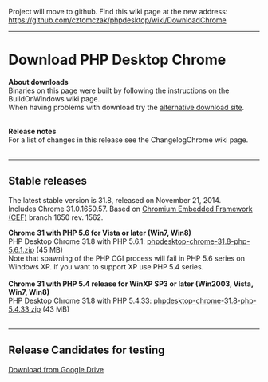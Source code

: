 Project will move to github. Find this wiki page at the new address: https://github.com/cztomczak/phpdesktop/wiki/DownloadChrome


---


# Download PHP Desktop Chrome #

**About downloads**<br>
Binaries on this page were built by following the instructions on the BuildOnWindows wiki page.<br>
When having problems with download try the <a href='https://www.dropbox.com/sh/3ihzy40v62em613/AABntIwi4d2E636MGRtBlO18a?dl=0'>alternative download site</a>.<br>
<br>

<b>Release notes</b><br>
For a list of changes in this release see the ChangelogChrome wiki page.<br>
<br>
<hr />
<h2>Stable releases</h2>

The latest stable version is 31.8, released on November 21, 2014.<br>
Includes Chrome 31.0.1650.57. Based on <a href='https://code.google.com/p/chromiumembedded/'>Chromium Embedded Framework (CEF)</a> branch 1650 rev. 1562.<br>

<b>Chrome 31 with PHP 5.6 for Vista or later (Win7, Win8)</b><br>
PHP Desktop Chrome 31.8 with PHP 5.6.1: <a href='https://drive.google.com/uc?id=0B1di2XiBBfacQWlacml5WFQ4cms&export=download'>phpdesktop-chrome-31.8-php-5.6.1.zip</a> (45 MB)<br>
Note that spawning of the PHP CGI process will fail in PHP 5.6 series on Windows XP. If you want to support XP use PHP 5.4 series.<br>
<br>
<b>Chrome 31 with PHP 5.4 release for WinXP SP3 or later (Win2003, Vista, Win7, Win8)</b><br>
PHP Desktop Chrome 31.8 with PHP 5.4.33: <a href='https://drive.google.com/uc?id=0B1di2XiBBfacWEd5dDJ1X0tvZkk&export=download'>phpdesktop-chrome-31.8-php-5.4.33.zip</a> (43 MB)<br>
<br>
<hr />
<h2>Release Candidates for testing</h2>

<a href='https://drive.google.com/folderview?id=0B1di2XiBBfacWWc3aEVnU2UyU1U&usp=drive_web#list'>Download from Google Drive</a>
